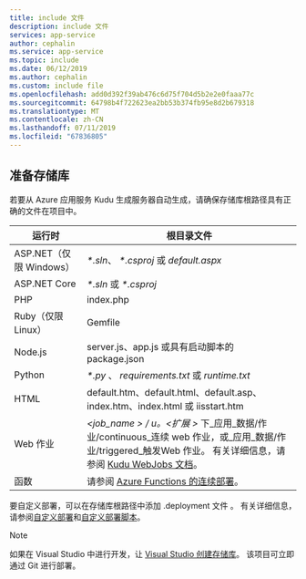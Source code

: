 ```yaml
---
title: include 文件
description: include 文件
services: app-service
author: cephalin
ms.service: app-service
ms.topic: include
ms.date: 06/12/2019
ms.author: cephalin
ms.custom: include file
ms.openlocfilehash: add0d392f39ab476c6d75f704d5b2e2e0faaa77c
ms.sourcegitcommit: 64798b4f722623ea2bb53b374fb95e8d2b679318
ms.translationtype: MT
ms.contentlocale: zh-CN
ms.lasthandoff: 07/11/2019
ms.locfileid: "67836805"
---
```

## <a name="prepare-your-repository"></a>准备存储库

若要从 Azure 应用服务 Kudu 生成服务器自动生成，请确保存储库根路径具有正确的文件在项目中。

| 运行时 | 根目录文件 |
|-|-|
| ASP.NET（仅限 Windows） | _\*.sln_、 _\*.csproj_ 或 _default.aspx_ |
| ASP.NET Core | _\*.sln_ 或 _\*.csproj_ |
| PHP | index.php  |
| Ruby（仅限 Linux） | Gemfile  |
| Node.js | server.js、app.js 或具有启动脚本的 package.json    |
| Python | _\*.py_ 、 _requirements.txt_ 或 _runtime.txt_ |
| HTML | default.htm、default.html、default.asp、index.htm、index.html 或 iisstart.htm       |
| Web 作业 | _\<job_name > / u。\<扩展 >_ 下_应用\_数据/作业/continuous_连续 web 作业，或_应用\_数据/作业/triggered_触发Web 作业。 有关详细信息，请参阅 [Kudu WebJobs 文档](https://github.com/projectkudu/kudu/wiki/WebJobs)。 |
| 函数 | 请参阅 [Azure Functions 的连续部署](../articles/azure-functions/functions-continuous-deployment.md#requirements-for-continuous-deployment)。 |

要自定义部署，可以在存储库根路径中添加 .deployment 文件  。 有关详细信息，请参阅[自定义部署](https://github.com/projectkudu/kudu/wiki/Customizing-deployments)和[自定义部署脚本](https://github.com/projectkudu/kudu/wiki/Custom-Deployment-Script)。

> [!NOTE]
> 如果在 Visual Studio 中进行开发，让 [Visual Studio 创建存储库](/azure/devops/repos/git/creatingrepo?view=vsts&tabs=visual-studio)。 该项目可立即通过 Git 进行部署。
>

